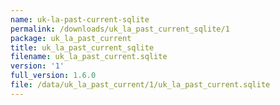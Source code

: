 ```yaml
---
name: uk-la-past-current-sqlite
permalink: /downloads/uk_la_past_current_sqlite/1
package: uk_la_past_current
title: uk_la_past_current_sqlite
filename: uk_la_past_current.sqlite
version: '1'
full_version: 1.6.0
file: /data/uk_la_past_current/1/uk_la_past_current.sqlite
---
```

